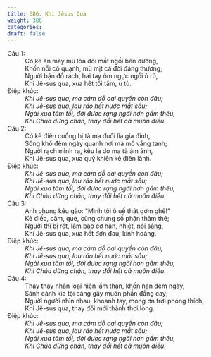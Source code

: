 ```yaml
---
title: 386. Khi Jêsus Qua
weight: 386
categories: 
draft: false
---
```

<dl><dt>Câu 1:</dt><dd data-verse="1">Có kẻ ăn mày mù lòa đôi mắt ngồi bên đường, <br/>Khốn nỗi cô quạnh, mù mịt cả đời đáng thương; <br/>Người bận đồ rách, hai tay ôm ngực ngồi ủ rủ, <br/>Khi Jê-sus qua, xua hết tối tăm, u tù. </dd><dt>Điệp khúc:</dt><dd data-chorus="1"><em>Khi Jê-sus qua, ma cám dỗ oai quyền còn đâu; <br/>Khi Jê-sus qua, lau ráo hết nước mắt sầu; <br/>Ngài xua tăm tối, đời được rạng ngời hơn gấm thêu, <br/>Khi Chúa dừng chân, thay đổi hết cả muôn điều. </em></dd><dt>Câu 2:</dt><dd data-verse="2">Có kẻ điên cuồng bị tà ma đuổi lìa gia đình, <br/>Sống khổ đêm ngày quanh nơi mả mồ vắng tanh; <br/>Người rạch mình ra, kêu la do ma tà ám ảnh, <br/>Khi Jê-sus qua, xua quỷ khiến kẻ điên lành. </dd><dt>Điệp khúc:</dt><dd data-chorus="1"><em>Khi Jê-sus qua, ma cám dỗ oai quyền còn đâu; <br/>Khi Jê-sus qua, lau ráo hết nước mắt sầu; <br/>Ngài xua tăm tối, đời được rạng ngời hơn gấm thêu, <br/>Khi Chúa dừng chân, thay đổi hết cả muôn điều. </em></dd><dt>Câu 3:</dt><dd data-verse="3">Anh phung kêu gào: "Mình tôi ô uế thật gớm ghê!" <br/>Kẻ điếc, câm, què, cùng chung số phận thảm thê; <br/>Người thì bị rét, lâm bao cơ hàn, nhiệt, nói sảng, <br/>Khi Jê-sus qua, xua hết đớn đau, kinh hoàng. </dd><dt>Điệp khúc:</dt><dd data-chorus="1"><em>Khi Jê-sus qua, ma cám dỗ oai quyền còn đâu; <br/>Khi Jê-sus qua, lau ráo hết nước mắt sầu; <br/>Ngài xua tăm tối, đời được rạng ngời hơn gấm thêu, <br/>Khi Chúa dừng chân, thay đổi hết cả muôn điều. </em></dd><dt>Câu 4:</dt><dd data-verse="4">Thảy thay nhân loại hiện lầm than, khốn nạn đêm ngày, <br/>Sánh cảnh kia tội càng gây muôn phần đắng cay; <br/>Người người nhìn nhau, khoanh tay, mong ơn trời phóng thích, <br/>Khi Jê-sus qua, thay đổi mới thảnh thơi lòng. </dd><dt>Điệp khúc:</dt><dd data-chorus="1"><em>Khi Jê-sus qua, ma cám dỗ oai quyền còn đâu; <br/>Khi Jê-sus qua, lau ráo hết nước mắt sầu; <br/>Ngài xua tăm tối, đời được rạng ngời hơn gấm thêu, <br/>Khi Chúa dừng chân, thay đổi hết cả muôn điều. </em></dd></dl>